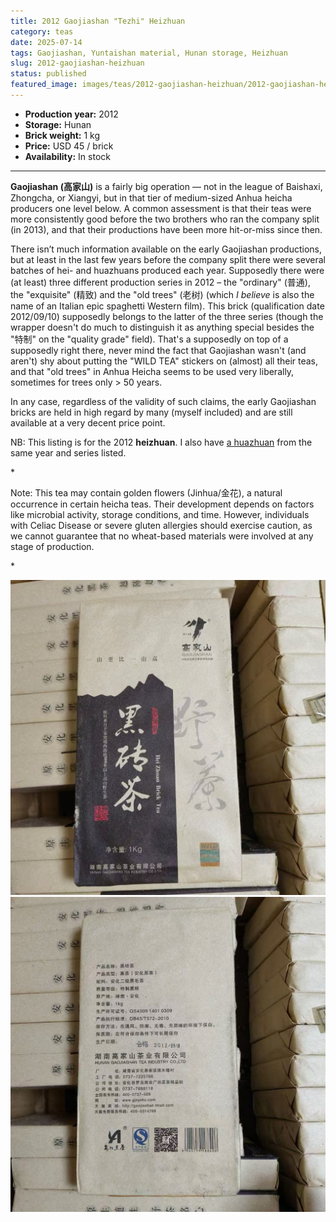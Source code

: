 ```yaml
---
title: 2012 Gaojiashan "Tezhi" Heizhuan
category: teas
date: 2025-07-14
tags: Gaojiashan, Yuntaishan material, Hunan storage, Heizhuan
slug: 2012-gaojiashan-heizhuan
status: published
featured_image: images/teas/2012-gaojiashan-heizhuan/2012-gaojiashan-heizhuan-wrapper-front.jpg
---
```


- **Production year:** 2012
- **Storage:** Hunan
- **Brick weight:** 1 kg 
- **Price:** USD 45 / brick
- **Availability:** In stock


---

**Gaojiashan (高家山)** is a fairly big operation — not in the league of Baishaxi, Zhongcha, or Xiangyi, but in that tier of medium-sized Anhua heicha producers one level below. A common assessment is that their teas were more consistently good before the two brothers who ran the company split (in 2013), and that their productions have been more hit-or-miss since then.

There isn’t much information available on the early Gaojiashan productions, but at least in the last few years before the company split there were several batches of hei- and huazhuans produced each year. Supposedly there were (at least) three different production series in 2012 – the "ordinary" (普通), the "exquisite" (精致) and the "old trees" (老树) (which *I believe* is also the name of an Italian epic spaghetti Western film). This brick (qualification date 2012/09/10) supposedly belongs to the latter of the three series (though the wrapper doesn't do much to distinguish it as anything special besides the "特制" on the "quality grade" field). That's a supposedly on top of a supposedly right there, never mind the fact that Gaojiashan wasn't (and aren't) shy about putting the "WILD TEA" stickers on (almost) all their teas, and that "old trees" in Anhua Heicha seems to be used very liberally, sometimes for trees only > 50 years.

In any case, regardless of the validity of such claims, the early Gaojiashan bricks are held in high regard by many (myself included) and are still available at a very decent price point.

NB: This listing is for the 2012 **heizhuan**. I also have [a huazhuan](/teas/2012-gaojiashan-huazhuan.html) from the same year and series listed.


*<p class="small-paragraph">
Note: This tea may contain golden flowers (Jinhua/金花), a natural occurrence in certain heicha teas. Their development depends on factors like microbial activity, storage conditions, and time. However, individuals with Celiac Disease or severe gluten allergies should exercise caution, as we cannot guarantee that no wheat-based materials were involved at any stage of production.
</p>*

![Wrapper front](/images/teas/2012-gaojiashan-heizhuan/2012-gaojiashan-heizhuan-wrapper-front.jpg)
![Wrapper back](/images/teas/2012-gaojiashan-heizhuan/2012-gaojiashan-heizhuan-wrapper-back.jpg)
 